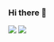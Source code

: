 ### Hi there 👋
<a href=&quothttps://github.com/mahdidelavarz&quot>
<img align=&quotcenter&quot src=&quothttps://github-readme-stats.vercel.app/api?username=mahdidelavarz&show_icons=true&count_private=true&include_all_commits=true&quot /></a>
<a href=&quothttps://github.com/mahdidelavarz&quot>
<img align=&quotcenter&quot src=&quothttps://github-readme-stats.vercel.app/api/top-langs/?username=mahdidelavarz&quot />
</a>
